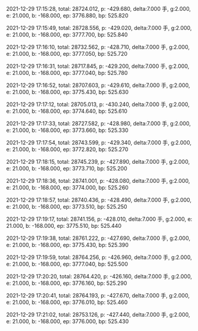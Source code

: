 2021-12-29 17:15:28, total: 28724.012, p: -429.680, delta:7.000 手, g:2.000, e: 21.000, b: -168.000, ep: 3776.880, bp: 525.820

2021-12-29 17:15:49, total: 28728.556, p: -429.020, delta:7.000 手, g:2.000, e: 21.000, b: -168.000, ep: 3777.700, bp: 525.840

2021-12-29 17:16:10, total: 28732.562, p: -428.710, delta:7.000 手, g:2.000, e: 21.000, b: -168.000, ep: 3777.050, bp: 525.720

2021-12-29 17:16:31, total: 28717.845, p: -429.200, delta:7.000 手, g:2.000, e: 21.000, b: -168.000, ep: 3777.040, bp: 525.780

2021-12-29 17:16:52, total: 28707.603, p: -429.610, delta:7.000 手, g:2.000, e: 21.000, b: -168.000, ep: 3775.430, bp: 525.630

2021-12-29 17:17:12, total: 28705.013, p: -430.240, delta:7.000 手, g:2.000, e: 21.000, b: -168.000, ep: 3774.640, bp: 525.610

2021-12-29 17:17:33, total: 28727.582, p: -428.980, delta:7.000 手, g:2.000, e: 21.000, b: -168.000, ep: 3773.660, bp: 525.330

2021-12-29 17:17:54, total: 28743.599, p: -429.340, delta:7.000 手, g:2.000, e: 21.000, b: -168.000, ep: 3772.820, bp: 525.270

2021-12-29 17:18:15, total: 28745.239, p: -427.890, delta:7.000 手, g:2.000, e: 21.000, b: -168.000, ep: 3773.710, bp: 525.200

2021-12-29 17:18:36, total: 28741.001, p: -428.080, delta:7.000 手, g:2.000, e: 21.000, b: -168.000, ep: 3774.000, bp: 525.260

2021-12-29 17:18:57, total: 28740.436, p: -428.490, delta:7.000 手, g:2.000, e: 21.000, b: -168.000, ep: 3773.510, bp: 525.250

2021-12-29 17:19:17, total: 28741.156, p: -428.010, delta:7.000 手, g:2.000, e: 21.000, b: -168.000, ep: 3775.510, bp: 525.440

2021-12-29 17:19:38, total: 28761.222, p: -427.690, delta:7.000 手, g:2.000, e: 21.000, b: -168.000, ep: 3775.430, bp: 525.390

2021-12-29 17:19:59, total: 28764.256, p: -426.960, delta:7.000 手, g:2.000, e: 21.000, b: -168.000, ep: 3777.040, bp: 525.500

2021-12-29 17:20:20, total: 28764.420, p: -426.160, delta:7.000 手, g:2.000, e: 21.000, b: -168.000, ep: 3776.160, bp: 525.290

2021-12-29 17:20:41, total: 28764.193, p: -427.670, delta:7.000 手, g:2.000, e: 21.000, b: -168.000, ep: 3776.010, bp: 525.460

2021-12-29 17:21:02, total: 28753.126, p: -427.440, delta:7.000 手, g:2.000, e: 21.000, b: -168.000, ep: 3776.000, bp: 525.430